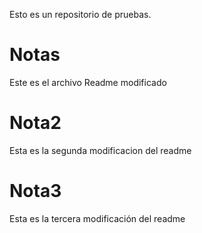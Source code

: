 Esto es un repositorio de pruebas.
# Notas
Este es el archivo Readme modificado
# Nota2
Esta es la segunda modificacion del readme
# Nota3
Esta es la tercera modificación del readme